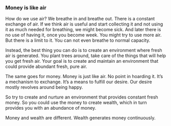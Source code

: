 ### Money is like air

How do we use air? We breathe in and breathe out. There is a constant exchange of air. If we think air is useful and start collecting it and not using it as much needed for breathing, we might become sick. And later there is no use of having it, once you become week. You might try to use more air. But there is a limit to it. You can not even breathe to normal capacity. 

Instead, the best thing you can do is to create an environment where fresh air is generated. You plant trees around, take care of the things that will help you get fresh air. Your goal is to create and maintain an environment that could provide abundant fresh, pure air.

The same goes for money. Money is just like air. No point in hoarding it. It’s a mechanism to exchange. It’s a means to fulfill our desire. Our desire mostly revolves around being happy. 

So try to create and nurture an environment that provides constant fresh money. So you could use the money to create wealth, which in turn provides you with an abundance of money.

Money and wealth are different. Wealth generates money continuously.
